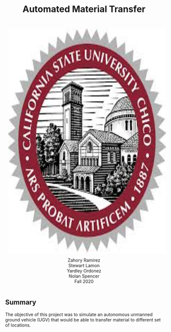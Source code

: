 <div align="center"> <h1> Automated Material Transfer </h1> <br/>
<img src = "PR/Pictures/Chico emblem.jpg" height = "720px" style="margin:10px 10px"> <br/>
 Zahory Ramirez <br/> Stewart Lamon <br/> Yardley Ordonez <br/> Nolan Spencer <br/> Fall 2020 </div> <br/>

## Summary <br/>
The objective of this project was to simulate an autonomous unmanned ground vehicle (UGV) that would be able to transfer material to different set of locations. 
